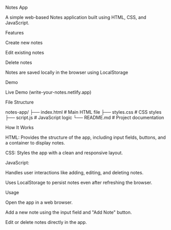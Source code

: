 Notes App

A simple web-based Notes application built using HTML, CSS, and JavaScript.

Features

Create new notes

Edit existing notes

Delete notes

Notes are saved locally in the browser using LocalStorage

Demo

Live Demo (write-your-notes.netlify.app)

File Structure

notes-app/
├── index.html     # Main HTML file
├── styles.css     # CSS styles
├── script.js      # JavaScript logic
└── README.md      # Project documentation

How It Works

HTML: Provides the structure of the app, including input fields, buttons, and a container to display notes.

CSS: Styles the app with a clean and responsive layout.

JavaScript:

Handles user interactions like adding, editing, and deleting notes.

Uses LocalStorage to persist notes even after refreshing the browser.

Usage

Open the app in a web browser.

Add a new note using the input field and "Add Note" button.

Edit or delete notes directly in the app.
